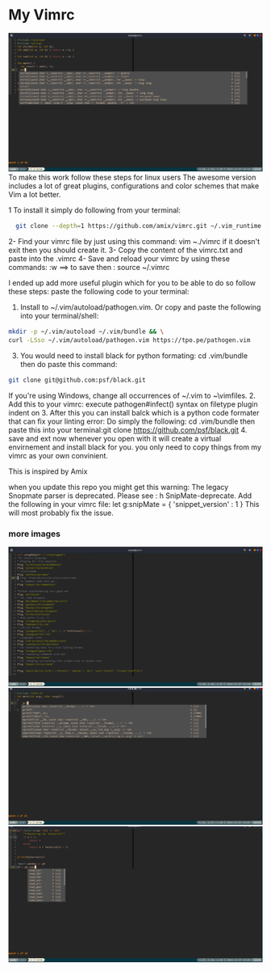 # My Vimrc
![Vimrc](https://github.com/abdoulayegk/Dotefiles/blob/main/nvimcpp.png)
To make this work follow these steps for linux users
The awesome version includes a lot of great plugins, configurations and color schemes that make Vim a lot better.

1 To install it simply do following from your terminal:

``` bash
  git clone --depth=1 https://github.com/amix/vimrc.git ~/.vim_runtime sh ~/.vim_runtime/install_awesome_vimrc.sh.
  ```
  2- Find your vimrc file by just using this command: vim ~./vimrc if it doesn't exit then you should create it.
  3- Copy the content of the vimrc.txt and paste into the .vimrc
  4- Save and reload your vimrc by using these commands: :w ==> to save then : source ~/.vimrc
  
  I ended up add more useful plugin which for you to be able to do so follow these steps:
  paste the following code to your terminal: 
1. Install to ~/.vim/autoload/pathogen.vim. Or copy and paste the following into your terminal/shell:

```bash
mkdir -p ~/.vim/autoload ~/.vim/bundle && \
curl -LSso ~/.vim/autoload/pathogen.vim https://tpo.pe/pathogen.vim
```
3. You would need to install black for python formating:
cd .vim/bundle then do paste this command:
```bash
git clone git@github.com:psf/black.git
```
If you're using Windows, change all occurrences of ~/.vim to ~\vimfiles.
2. Add this to your vimrc:
execute pathogen#infect()
syntax on
filetype plugin indent on
3. After this you can install balck which is a python code formater that can fix your linting error:
Do simply the following: cd .vim/bundle then paste this into your terminal:git clone https://github.com/psf/black.git
4. save and ext now whenever you open with it will create a virtual envirnement and install black for you. you only need to copy things from my vimrc as your own convinient.

This is inspired by Amix

when you update this repo you might get this warning: The legacy Snopmate parser is deprecated. Please see : h SnipMate-deprecate.
Add the following in your vimrc file: let g:snipMate = { 'snippet_version' : 1 }
This will most probably fix the issue.
### more images
![vimrc](https://github.com/abdoulayegk/Dotefiles/blob/main/vimrcimg.png)
![c language](https://github.com/abdoulayegk/Dotefiles/blob/main/nvimc.png)
![python](https://github.com/abdoulayegk/Dotefiles/blob/main/nvim0.png)


